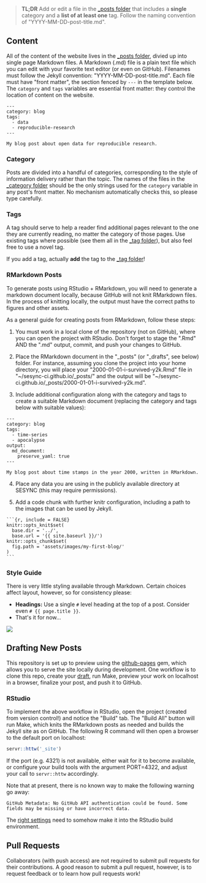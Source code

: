 > **TL;DR** Add or edit a file in the [\_posts folder](_posts/) that
> includes a **single** category and a **list of at least one** tag.
> Follow the naming convention of "YYYY-MM-DD-post-title.md".

## Content

All of the content of the website lives in the [\_posts folder](_posts/), divied
up into single page Markdown files. A Markdown (.md) file is a plain text file
which you can edit with your favorite text editor (or even on GitHub). Filenames
must follow the Jekyll convention: "YYYY-MM-DD-post-title.md". Each file must
have "front matter", the section fenced by `---` in the template below. The
`category` and `tags` variables are essential front matter: they control the
location of content on the website.

```
---
category: blog
tags:
  - data
  - reproducible-research
---

My blog post about open data for reproducible research.
```

### Category

Posts are divided into a handful of categories, corresponding to the style of
information delivery rather than the topic. The names of the files in the
[\_category folder](_category/) should be the only strings used for the
`category` variable in any post's front matter. No mechanism automatically
checks this, so please type carefully.

### Tags

A tag should serve to help a reader find additional pages relevant to the one
they are currently reading, no matter the category of those pages. Use existing
tags where possible (see them all in the [\_tag folder](_tag/)),
but also feel free to use a novel tag.

If you add a tag, actually **add** the tag to the [\_tag folder](_tag/)!

### RMarkdown Posts

To generate posts using RStudio + RMarkdown, you will need to generate a
markdown document locally, because GitHub will not knit RMarkdown files. In the
process of knitting locally, the output must have the correct paths to figures
and other assets.

As a general guide for creating posts from RMarkdown, follow these steps:

1. You must work in a local clone of the repository (not on GitHub), where you
can open the project with RStudio. Don't forget to stage the ".Rmd" AND the
".md" output, commit, and push your changes to GitHub.

2. Place the RMarkdown document in the "\_posts" (or "\_drafts", see below)
folder. For instance, assuming you clone the project into your home directory,
you will place your "2000-01-01-i-survived-y2k.Rmd" file in
"\~/sesync-ci.github.io/\_posts/" and the output will be
"\~/sesync-ci.github.io/\_posts/2000-01-01-i-survived-y2k.md".

3. Include additional configuration along with the category and tags to create a
suitable Markdown document (replacing the category and tags below with suitable
values):
```
---
category: blog
tags:
  - time-series
  - apocalypse
output:
  md_document:
    preserve_yaml: true
---

My blog post about time stamps in the year 2000, written in RMarkdown.
```

4. Place any data you are using in the publicly available directory at SESYNC
(this may require permissions).

5. Add a code chunk with further knitr configuration, including a path to the
images that can be used by Jekyll.
````
```{r, include = FALSE}
knitr::opts_knit$set(
  base.dir = '../',
  base.url = '{{ site.baseurl }}/')
knitr::opts_chunk$set(
  fig.path = 'assets/images/my-first-blog/'
)
```
````

### Style Guide

There is very little styling available through Markdown. Certain choices affect
layout, however, so for consistency please:

- **Headings:** Use a single `#` level heading at the top of a post. Consider
  even `# {{ page.title }}`.
- That's it for now...

![](https://imgs.xkcd.com/comics/strunk_and_white.png)

## Drafting New Posts

This repository is set up to preview using the
[github-pages](https://github.com/github/pages-gem) gem, which allows you to
serve the site locally during development. One workflow is to clone this repo,
create your [draft](https://jekyllrb.com/docs/posts/#drafts), run Make, preview
your work on localhost in a browser, finalize your post, and push it to GitHub.

### RStudio

To implement the above workflow in RStudio, open the project (created from version control!) and notice the "Build" tab. The "Build All" button will run Make, which knits the RMarkdown posts as needed and builds the Jekyll site as on GitHub. The following R command will then open a browser to the default port on localhost:

```r
servr::httw('_site')
```

If the port (e.g. 4321) is not available, either wait for it to become available,
or configure your build tools with the argument PORT=4322, and adjust your call
to `servr::httw` accordingly.

Note that at present, there is no known way to make the following warning go away:

```
GitHub Metadata: No GitHub API authentication could be found. Some fields may be missing or have incorrect data.
```

The [right settings](http://www.petkovicm.com/GitHub-API-problem/) need to somehow make it into the RStudio build environment.

## Pull Requests

Collaborators (with push access) are not required to submit pull requests for their
contributions. A good reason to submit a pull request, however, is to request feedback
or to learn how pull requests work!
